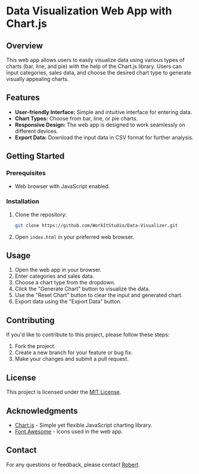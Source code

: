 # Data Visualization Web App with Chart.js

## Overview

This web app allows users to easily visualize data using various types of charts (bar, line, and pie) with the help of the Chart.js library. Users can input categories, sales data, and choose the desired chart type to generate visually appealing charts.

## Features

- **User-friendly Interface:** Simple and intuitive interface for entering data.
- **Chart Types:** Choose from bar, line, or pie charts.
- **Responsive Design:** The web app is designed to work seamlessly on different devices.
- **Export Data:** Download the input data in CSV format for further analysis.

## Getting Started

### Prerequisites

- Web browser with JavaScript enabled.

### Installation

1. Clone the repository:

    ```bash
    git clone https://github.com/WorkItStudio/Data-Visualizer.git
    ```

2. Open `index.html` in your preferred web browser.

## Usage

1. Open the web app in your browser.
2. Enter categories and sales data.
3. Choose a chart type from the dropdown.
4. Click the "Generate Chart" button to visualize the data.
5. Use the "Reset Chart" button to clear the input and generated chart.
6. Export data using the "Export Data" button.

## Contributing

If you'd like to contribute to this project, please follow these steps:

1. Fork the project.
2. Create a new branch for your feature or bug fix.
3. Make your changes and submit a pull request.

## License

This project is licensed under the [MIT License](LICENSE).

## Acknowledgments

- [Chart.js](https://www.chartjs.org/) - Simple yet flexible JavaScript charting library.
- [Font Awesome](https://fontawesome.com/) - Icons used in the web app.

## Contact

For any questions or feedback, please contact [Robert](mailto:potohuncho@gmail.com).
